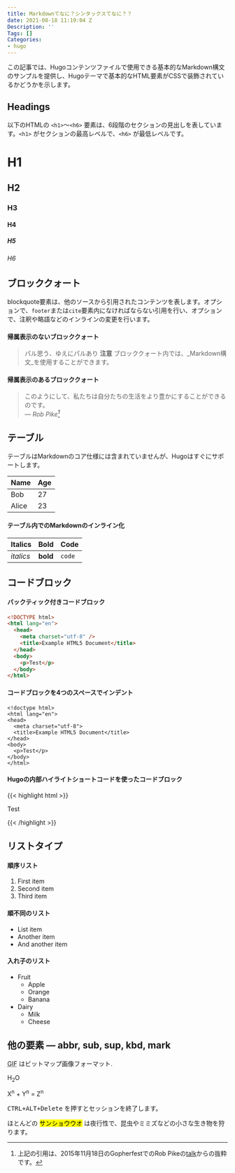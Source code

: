```yaml
---
title: Markdownてなに？シンタックスてなに？？
date: 2021-08-18 11:19:04 Z
Description: ''
Tags: []
Categories:
- hugo
---
```


この記事では、Hugoコンテンツファイルで使用できる基本的なMarkdown構文のサンプルを提供し、Hugoテーマで基本的なHTML要素がCSSで装飾されているかどうかを示します。

<!--more-->

## Headings

以下のHTMLの `<h1>`～`<h6>` 要素は、6段階のセクションの見出しを表しています。`<h1>` がセクションの最高レベルで、`<h6>` が最低レベルです。

# H1

## H2

### H3

#### H4

##### H5

###### H6

## ブロッククォート

blockquote要素は、他のソースから引用されたコンテンツを表します。オプションで、`footer`または`cite`要素内になければならない引用を行い、オプションで、注釈や略語などのインラインの変更を行います。

#### 帰属表示のないブロッククォート

> パル思う、ゆえにパルあり
> **注意** ブロッククォート内では、_Markdown構文_を使用することができます。

#### 帰属表示のあるブロッククォート

> このようにして、私たちは自分たちの生活をより豊かにすることができるのです。<br>
> — <cite>Rob Pike[^1]</cite>

[^1]: 上記の引用は、2015年11月18日のGopherfestでのRob Pikeの[talk](https://www.youtube.com/watch?v=PAAkCSZUG1c)からの抜粋です。

## テーブル

テーブルはMarkdownのコア仕様には含まれていませんが、Hugoはすぐにサポートします。

| Name  | Age |
| ----- | --- |
| Bob   | 27  |
| Alice | 23  |

#### テーブル内でのMarkdownのインライン化

| Italics   | Bold     | Code   |
| --------- | -------- | ------ |
| _italics_ | **bold** | `code` |

## コードブロック

#### バックティック付きコードブロック

```html
<!DOCTYPE html>
<html lang="en">
  <head>
    <meta charset="utf-8" />
    <title>Example HTML5 Document</title>
  </head>
  <body>
    <p>Test</p>
  </body>
</html>
```

#### コードブロックを4つのスペースでインデント

    <!doctype html>
    <html lang="en">
    <head>
      <meta charset="utf-8">
      <title>Example HTML5 Document</title>
    </head>
    <body>
      <p>Test</p>
    </body>
    </html>

#### Hugoの内部ハイライトショートコードを使ったコードブロック

{{< highlight html >}}

<!doctype html>
<html lang="en">
<head>
  <meta charset="utf-8">
  <title>Example HTML5 Document</title>
</head>
<body>
  <p>Test</p>
</body>
</html>
{{< /highlight >}}

## リストタイプ

#### 順序リスト

1. First item
2. Second item
3. Third item

#### 順不同のリスト

- List item
- Another item
- And another item

#### 入れ子のリスト

- Fruit
  - Apple
  - Orange
  - Banana
- Dairy
  - Milk
  - Cheese

## 他の要素 — abbr, sub, sup, kbd, mark

<abbr title="Graphics Interchange Format">GIF</abbr> はビットマップ画像フォーマット.

H<sub>2</sub>O

X<sup>n</sup> + Y<sup>n</sup> = Z<sup>n</sup>

<kbd><kbd>CTRL</kbd>+<kbd>ALT</kbd>+<kbd>Delete</kbd></kbd> を押すとセッションを終了します。

ほとんどの <mark>サンショウウオ</mark> は夜行性で、昆虫やミミズなどの小さな生き物を狩ります。

